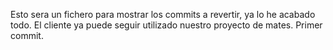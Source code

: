 Esto sera un fichero para mostrar los commits a revertir, ya lo he acabado todo. El cliente ya puede seguir utilizado nuestro  proyecto de mates. Primer commit.